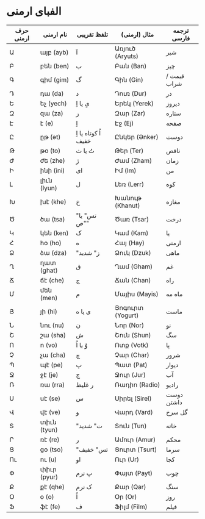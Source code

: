 
# الفبای ارمنی

| حرف ارمنی | نام ارمنی   | تلفظ تقریبی         | مثال (ارمنی)     | ترجمه فارسی |
| --------- | ----------- | ------------------- | ---------------- | ----------- |
| Ա         | այբ (ayb)   | آ                   | Առյուծ (Aryuts)  | شیر         |
| Բ         | բեն (ben)   | ب                   | Բան (Ban)        | چیز         |
| Գ         | գիմ (gim)   | گ                   | Գին (Gin)        | قیمت / شراب |
| Դ         | դա (da)     | د                   | Դուռ (Dur)       | در          |
| Ե         | եչ (yech)   | یِ یا اِ            | Երեկ (Yerek)     | دیروز       |
| Զ         | զա (za)     | ز                   | Զար (Zar)        | ستاره       |
| Է         | է (e)       | اِ                  | Էջ (Ej)          | صفحه        |
| Ը         | ըթ (ət)     | اُ کوتاه یا اِ خفیف | Ընկեր (Ənker)    | دوست        |
| Թ         | թօ (to)     | تُ یا ث             | Թեր (Ter)        | ناقص        |
| Ժ         | ժե (zhe)    | ژ                   | Ժամ (Zham)       | زمان        |
| Ի         | ինի (ini)   | ای                  | Իմ (Im)          | من          |
| Լ         | լիւն (lyun) | ل                   | Լեռ (Lerr)       | کوه         |
| Խ         | խէ (khe)    | خ                   | Խանութ (Khanut)  | مغازه       |
| Ծ         | ծա (tsa)    | "تس" یا "ص"         | Ծառ (Tsar)       | درخت        |
| Կ         | կեն (ken)   | ک                   | Կամ (Kam)        | یا          |
| Հ         | հօ (ho)     | ه                   | Հայ (Hay)        | ارمنی       |
| Ձ         | ձա (dza)    | "ز" شدید            | Ձուկ (Dzuk)      | ماهی        |
| Ղ         | ղատ (ghat)  | ق                   | Ղամ (Gham)       | غم          |
| Ճ         | ճէ (che)    | چ                   | Ճան (Chan)       | راه         |
| Մ         | մեն (men)   | م                   | Մայիս (Mayis)    | ماه مه      |
| Յ         | յի (hi)     | ی یا ه              | Յոգուրտ (Yogurt) | ماست        |
| Ն         | նու (nu)    | ن                   | Նոր (Nor)        | نو          |
| Շ         | շա (sha)    | ش                   | Շուն (Shun)      | سگ          |
| Ո         | ո (vo)      | وُ یا اُ            | Ոտք (Votk)       | پا          |
| Չ         | չա (cha)    | چ                   | Չար (Char)       | شرور        |
| Պ         | պէ (pe)     | پ                   | Պատ (Pat)        | دیوار       |
| Ջ         | ջէ (je)     | ج                   | Ջուր (Jur)       | آب          |
| Ռ         | ռա (rra)    | ر غلیظ              | Ռադիո (Radio)    | رادیو       |
| Ս         | սէ (se)     | س                   | Սիրել (Sirel)    | دوست داشتن  |
| Վ         | վէ (ve)     | و                   | Վարդ (Vard)      | گل سرخ      |
| Տ         | տիւն (tyun) | "ت" شدید            | Տուն (Tun)       | خانه        |
| Ր         | ռէ (re)     | ر                   | Ամուր (Amur)     | محکم        |
| Ց         | ցօ (tso)    | "تس" خفیف           | Ցուրտ (Tsurt)    | سرما        |
| Ու        | ու (u)      | او                  | Ուր (Ur)         | کجا         |
| Փ         | փիւր (pyur) | پ نرم               | Փայտ (Payt)      | چوب         |
| Ք         | քէ (qhe)    | ک نرم               | Քար (Qar)        | سنگ         |
| Օ         | օ (o)       | اُ                  | Օր (Or)          | روز         |
| Ֆ         | ֆէ (fe)     | ف                   | Ֆիլմ (Film)      | فیلم        |
